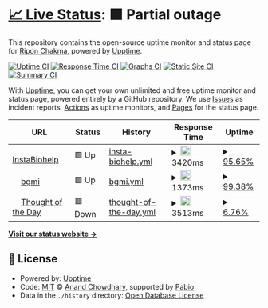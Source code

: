 # [📈 Live Status](https://riponxr.github.io/upptime): <!--live status--> **🟧 Partial outage**

This repository contains the open-source uptime monitor and status page for [Ripon Chakma](https://riponxr.github.io/upptime), powered by [Upptime](https://github.com/upptime/upptime).

[![Uptime CI](https://github.com/riponxr/upptime/workflows/Uptime%20CI/badge.svg)](https://github.com/riponxr/upptime/actions?query=workflow%3A%22Uptime+CI%22)
[![Response Time CI](https://github.com/riponxr/upptime/workflows/Response%20Time%20CI/badge.svg)](https://github.com/riponxr/upptime/actions?query=workflow%3A%22Response+Time+CI%22)
[![Graphs CI](https://github.com/riponxr/upptime/workflows/Graphs%20CI/badge.svg)](https://github.com/riponxr/upptime/actions?query=workflow%3A%22Graphs+CI%22)
[![Static Site CI](https://github.com/riponxr/upptime/workflows/Static%20Site%20CI/badge.svg)](https://github.com/riponxr/upptime/actions?query=workflow%3A%22Static+Site+CI%22)
[![Summary CI](https://github.com/riponxr/upptime/workflows/Summary%20CI/badge.svg)](https://github.com/riponxr/upptime/actions?query=workflow%3A%22Summary+CI%22)

With [Upptime](https://upptime.js.org), you can get your own unlimited and free uptime monitor and status page, powered entirely by a GitHub repository. We use [Issues](https://github.com/riponxr/upptime/issues) as incident reports, [Actions](https://github.com/riponxr/upptime/actions) as uptime monitors, and [Pages](https://riponxr.github.io/upptime) for the status page.

<!--start: status pages-->
<!-- This summary is generated by Upptime (https://github.com/upptime/upptime) -->
<!-- Do not edit this manually, your changes will be overwritten -->
<!-- prettier-ignore -->
| URL | Status | History | Response Time | Uptime |
| --- | ------ | ------- | ------------- | ------ |
| <img alt="" src="https://icons.duckduckgo.com/ip3/instabiohelp.com.ico" height="13"> [InstaBiohelp](https://instabiohelp.com/) | 🟩 Up | [insta-biohelp.yml](https://github.com/riponxr/uptime/commits/HEAD/history/insta-biohelp.yml) | <details><summary><img alt="Response time graph" src="./graphs/insta-biohelp/response-time-week.png" height="20"> 3420ms</summary><br><a href="https://riponxr.github.io/upptime/history/insta-biohelp"><img alt="Response time 3420" src="https://img.shields.io/endpoint?url=https%3A%2F%2Fraw.githubusercontent.com%2Friponxr%2Fuptime%2FHEAD%2Fapi%2Finsta-biohelp%2Fresponse-time.json"></a><br><a href="https://riponxr.github.io/upptime/history/insta-biohelp"><img alt="24-hour response time 7753" src="https://img.shields.io/endpoint?url=https%3A%2F%2Fraw.githubusercontent.com%2Friponxr%2Fuptime%2FHEAD%2Fapi%2Finsta-biohelp%2Fresponse-time-day.json"></a><br><a href="https://riponxr.github.io/upptime/history/insta-biohelp"><img alt="7-day response time 3420" src="https://img.shields.io/endpoint?url=https%3A%2F%2Fraw.githubusercontent.com%2Friponxr%2Fuptime%2FHEAD%2Fapi%2Finsta-biohelp%2Fresponse-time-week.json"></a><br><a href="https://riponxr.github.io/upptime/history/insta-biohelp"><img alt="30-day response time 3420" src="https://img.shields.io/endpoint?url=https%3A%2F%2Fraw.githubusercontent.com%2Friponxr%2Fuptime%2FHEAD%2Fapi%2Finsta-biohelp%2Fresponse-time-month.json"></a><br><a href="https://riponxr.github.io/upptime/history/insta-biohelp"><img alt="1-year response time 3420" src="https://img.shields.io/endpoint?url=https%3A%2F%2Fraw.githubusercontent.com%2Friponxr%2Fuptime%2FHEAD%2Fapi%2Finsta-biohelp%2Fresponse-time-year.json"></a></details> | <details><summary><a href="https://riponxr.github.io/upptime/history/insta-biohelp">95.65%</a></summary><a href="https://riponxr.github.io/upptime/history/insta-biohelp"><img alt="All-time uptime 95.65%" src="https://img.shields.io/endpoint?url=https%3A%2F%2Fraw.githubusercontent.com%2Friponxr%2Fuptime%2FHEAD%2Fapi%2Finsta-biohelp%2Fuptime.json"></a><br><a href="https://riponxr.github.io/upptime/history/insta-biohelp"><img alt="24-hour uptime 99.57%" src="https://img.shields.io/endpoint?url=https%3A%2F%2Fraw.githubusercontent.com%2Friponxr%2Fuptime%2FHEAD%2Fapi%2Finsta-biohelp%2Fuptime-day.json"></a><br><a href="https://riponxr.github.io/upptime/history/insta-biohelp"><img alt="7-day uptime 95.65%" src="https://img.shields.io/endpoint?url=https%3A%2F%2Fraw.githubusercontent.com%2Friponxr%2Fuptime%2FHEAD%2Fapi%2Finsta-biohelp%2Fuptime-week.json"></a><br><a href="https://riponxr.github.io/upptime/history/insta-biohelp"><img alt="30-day uptime 95.65%" src="https://img.shields.io/endpoint?url=https%3A%2F%2Fraw.githubusercontent.com%2Friponxr%2Fuptime%2FHEAD%2Fapi%2Finsta-biohelp%2Fuptime-month.json"></a><br><a href="https://riponxr.github.io/upptime/history/insta-biohelp"><img alt="1-year uptime 95.65%" src="https://img.shields.io/endpoint?url=https%3A%2F%2Fraw.githubusercontent.com%2Friponxr%2Fuptime%2FHEAD%2Fapi%2Finsta-biohelp%2Fuptime-year.json"></a></details>
| <img alt="" src="https://icons.duckduckgo.com/ip3/bgmi.in.ico" height="13"> [bgmi](https://bgmi.in) | 🟩 Up | [bgmi.yml](https://github.com/riponxr/uptime/commits/HEAD/history/bgmi.yml) | <details><summary><img alt="Response time graph" src="./graphs/bgmi/response-time-week.png" height="20"> 1373ms</summary><br><a href="https://riponxr.github.io/upptime/history/bgmi"><img alt="Response time 1373" src="https://img.shields.io/endpoint?url=https%3A%2F%2Fraw.githubusercontent.com%2Friponxr%2Fuptime%2FHEAD%2Fapi%2Fbgmi%2Fresponse-time.json"></a><br><a href="https://riponxr.github.io/upptime/history/bgmi"><img alt="24-hour response time 656" src="https://img.shields.io/endpoint?url=https%3A%2F%2Fraw.githubusercontent.com%2Friponxr%2Fuptime%2FHEAD%2Fapi%2Fbgmi%2Fresponse-time-day.json"></a><br><a href="https://riponxr.github.io/upptime/history/bgmi"><img alt="7-day response time 1373" src="https://img.shields.io/endpoint?url=https%3A%2F%2Fraw.githubusercontent.com%2Friponxr%2Fuptime%2FHEAD%2Fapi%2Fbgmi%2Fresponse-time-week.json"></a><br><a href="https://riponxr.github.io/upptime/history/bgmi"><img alt="30-day response time 1373" src="https://img.shields.io/endpoint?url=https%3A%2F%2Fraw.githubusercontent.com%2Friponxr%2Fuptime%2FHEAD%2Fapi%2Fbgmi%2Fresponse-time-month.json"></a><br><a href="https://riponxr.github.io/upptime/history/bgmi"><img alt="1-year response time 1373" src="https://img.shields.io/endpoint?url=https%3A%2F%2Fraw.githubusercontent.com%2Friponxr%2Fuptime%2FHEAD%2Fapi%2Fbgmi%2Fresponse-time-year.json"></a></details> | <details><summary><a href="https://riponxr.github.io/upptime/history/bgmi">99.38%</a></summary><a href="https://riponxr.github.io/upptime/history/bgmi"><img alt="All-time uptime 99.38%" src="https://img.shields.io/endpoint?url=https%3A%2F%2Fraw.githubusercontent.com%2Friponxr%2Fuptime%2FHEAD%2Fapi%2Fbgmi%2Fuptime.json"></a><br><a href="https://riponxr.github.io/upptime/history/bgmi"><img alt="24-hour uptime 100.00%" src="https://img.shields.io/endpoint?url=https%3A%2F%2Fraw.githubusercontent.com%2Friponxr%2Fuptime%2FHEAD%2Fapi%2Fbgmi%2Fuptime-day.json"></a><br><a href="https://riponxr.github.io/upptime/history/bgmi"><img alt="7-day uptime 99.38%" src="https://img.shields.io/endpoint?url=https%3A%2F%2Fraw.githubusercontent.com%2Friponxr%2Fuptime%2FHEAD%2Fapi%2Fbgmi%2Fuptime-week.json"></a><br><a href="https://riponxr.github.io/upptime/history/bgmi"><img alt="30-day uptime 99.38%" src="https://img.shields.io/endpoint?url=https%3A%2F%2Fraw.githubusercontent.com%2Friponxr%2Fuptime%2FHEAD%2Fapi%2Fbgmi%2Fuptime-month.json"></a><br><a href="https://riponxr.github.io/upptime/history/bgmi"><img alt="1-year uptime 99.38%" src="https://img.shields.io/endpoint?url=https%3A%2F%2Fraw.githubusercontent.com%2Friponxr%2Fuptime%2FHEAD%2Fapi%2Fbgmi%2Fuptime-year.json"></a></details>
| <img alt="" src="https://icons.duckduckgo.com/ip3/thoughtoftheday.me.ico" height="13"> [Thought of the Day](https://thoughtoftheday.me) | 🟥 Down | [thought-of-the-day.yml](https://github.com/riponxr/uptime/commits/HEAD/history/thought-of-the-day.yml) | <details><summary><img alt="Response time graph" src="./graphs/thought-of-the-day/response-time-week.png" height="20"> 3513ms</summary><br><a href="https://riponxr.github.io/upptime/history/thought-of-the-day"><img alt="Response time 3513" src="https://img.shields.io/endpoint?url=https%3A%2F%2Fraw.githubusercontent.com%2Friponxr%2Fuptime%2FHEAD%2Fapi%2Fthought-of-the-day%2Fresponse-time.json"></a><br><a href="https://riponxr.github.io/upptime/history/thought-of-the-day"><img alt="24-hour response time 0" src="https://img.shields.io/endpoint?url=https%3A%2F%2Fraw.githubusercontent.com%2Friponxr%2Fuptime%2FHEAD%2Fapi%2Fthought-of-the-day%2Fresponse-time-day.json"></a><br><a href="https://riponxr.github.io/upptime/history/thought-of-the-day"><img alt="7-day response time 3513" src="https://img.shields.io/endpoint?url=https%3A%2F%2Fraw.githubusercontent.com%2Friponxr%2Fuptime%2FHEAD%2Fapi%2Fthought-of-the-day%2Fresponse-time-week.json"></a><br><a href="https://riponxr.github.io/upptime/history/thought-of-the-day"><img alt="30-day response time 3513" src="https://img.shields.io/endpoint?url=https%3A%2F%2Fraw.githubusercontent.com%2Friponxr%2Fuptime%2FHEAD%2Fapi%2Fthought-of-the-day%2Fresponse-time-month.json"></a><br><a href="https://riponxr.github.io/upptime/history/thought-of-the-day"><img alt="1-year response time 3513" src="https://img.shields.io/endpoint?url=https%3A%2F%2Fraw.githubusercontent.com%2Friponxr%2Fuptime%2FHEAD%2Fapi%2Fthought-of-the-day%2Fresponse-time-year.json"></a></details> | <details><summary><a href="https://riponxr.github.io/upptime/history/thought-of-the-day">6.76%</a></summary><a href="https://riponxr.github.io/upptime/history/thought-of-the-day"><img alt="All-time uptime 6.76%" src="https://img.shields.io/endpoint?url=https%3A%2F%2Fraw.githubusercontent.com%2Friponxr%2Fuptime%2FHEAD%2Fapi%2Fthought-of-the-day%2Fuptime.json"></a><br><a href="https://riponxr.github.io/upptime/history/thought-of-the-day"><img alt="24-hour uptime 0.00%" src="https://img.shields.io/endpoint?url=https%3A%2F%2Fraw.githubusercontent.com%2Friponxr%2Fuptime%2FHEAD%2Fapi%2Fthought-of-the-day%2Fuptime-day.json"></a><br><a href="https://riponxr.github.io/upptime/history/thought-of-the-day"><img alt="7-day uptime 6.76%" src="https://img.shields.io/endpoint?url=https%3A%2F%2Fraw.githubusercontent.com%2Friponxr%2Fuptime%2FHEAD%2Fapi%2Fthought-of-the-day%2Fuptime-week.json"></a><br><a href="https://riponxr.github.io/upptime/history/thought-of-the-day"><img alt="30-day uptime 6.76%" src="https://img.shields.io/endpoint?url=https%3A%2F%2Fraw.githubusercontent.com%2Friponxr%2Fuptime%2FHEAD%2Fapi%2Fthought-of-the-day%2Fuptime-month.json"></a><br><a href="https://riponxr.github.io/upptime/history/thought-of-the-day"><img alt="1-year uptime 6.76%" src="https://img.shields.io/endpoint?url=https%3A%2F%2Fraw.githubusercontent.com%2Friponxr%2Fuptime%2FHEAD%2Fapi%2Fthought-of-the-day%2Fuptime-year.json"></a></details>

<!--end: status pages-->

[**Visit our status website →**](https://riponxr.github.io/upptime)

## 📄 License

- Powered by: [Upptime](https://github.com/upptime/upptime)
- Code: [MIT](./LICENSE) © [Anand Chowdhary](https://anandchowdhary.com), supported by [Pabio](https://pabio.com)
- Data in the `./history` directory: [Open Database License](https://opendatacommons.org/licenses/odbl/1-0/)
